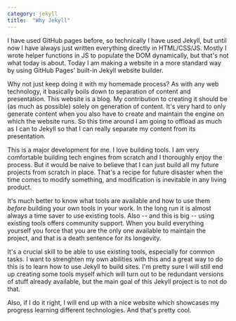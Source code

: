 ```yaml
---
category: jekyll
title:  "Why Jekyll"
---
```


I have used GitHub pages before, so technically I have used Jekyll, but until now I have always just written everything directly in HTML/CSS/JS. Mostly I wrote helper functions in JS to populate the DOM dynamically, but that's not what today is about. Today I am making a website in a more standard way by using GitHub Pages' built-in Jekyll website builder.

Why not just keep doing it with my homemade process? As with any web technology, it basically boils down to separation of content and presentation. This website is a blog. My contribution to creating it should be (as much as possible) solely on generation of content. It's very hard to only generate content when you also have to create and maintain the engine on which the website runs. So this time around I am going to offload as much as I can to Jekyll so that I can really separate my content from its presentation.

This is a major development for me. I love building tools. I am very comfortable building tech engines from scratch and I thoroughly enjoy the process. But it would be naive to believe that I can just build all my future projects from scratch in place. That's a recipe for future disaster when the time comes to modify something, and modification is inevitable in any living product.

It's much better to know what tools are available and how to use them *before* building your own tools in your work. In the long run it is almost always a time saver to use existing tools. Also -- and this is big -- using existing tools offers community support. When you build everything yourself you force that you are the only one available to maintain the project, and that is a death sentence for its longevity.

It's a crucial skill to be able to use existing tools, especially for common tasks. I want to strenghten my own abilities with this and a great way to do this is to learn how to use Jekyll to build sites. I'm pretty sure I will still end up creating some tools myself which will turn out to be redundant versions of stuff already available, but the main goal of this Jekyll project is to not do that.

Also, if I do it right, I will end up with a nice website which showcases my progress learning different technologies. And that's pretty cool.